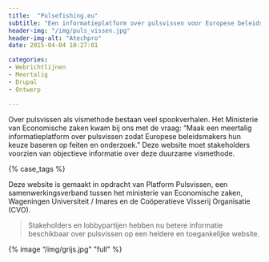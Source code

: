 ```yaml
---
title:  "Pulsefishing.eu"
subtitle: "Een informatieplatform over pulsvissen voor Europese beleidsmakers"
header-img: "/img/puls_vissen.jpg"
header-img-alt: "Atechpro"
date: 2015-04-04 10:27:01

categories: 
- Webrichtlijnen
- Meertalig
- Drupal
- Ontwerp

---
```


Over pulsvissen als vismethode bestaan veel spookverhalen. Het Ministerie van Economische zaken kwam bij ons met de vraag: “Maak een meertalig informatieplatform over pulsvissen zodat Europese beleidsmakers hun keuze baseren op feiten en onderzoek.” Deze website moet stakeholders voorzien van objectieve informatie over deze duurzame vismethode.

{% case_tags %}

Deze website is gemaakt in opdracht van Platform Pulsvissen, een samenwerkingsverband tussen het ministerie van Economische zaken, Wageningen Universiteit / Imares en de Coöperatieve Visserij Organisatie (CVO).

> Stakeholders en lobbypartijen hebben nu betere informatie beschikbaar over pulsvissen op een heldere en toegankelijke website.

{% image “/img/grijs.jpg" "full" %}